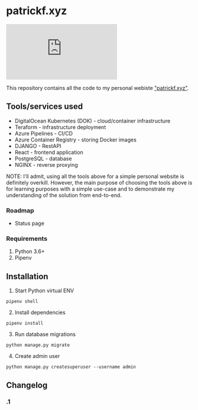 # patrickf.xyz
[![Build Status](https://dev.azure.com/freemanpd36/freemanpd36/_apis/build/status/freemanpd.patrickf.xyz?branchName=master)](https://dev.azure.com/freemanpd36/freemanpd36/_build/latest?definitionId=1&branchName=master)

This repository contains all the code to my personal webiste ["patrickf.xyz"](https://patrickf.xyz).

## Tools/services used
* DigitalOcean Kubernetes (DOK) - cloud/container infrastructure
* Teraform - infrastructure deployment
* Azure Pipelines - CI/CD
* Azure Container Registry - storing Docker images
* DJANGO - RestAPI
* React - frontend application
* PostgreSQL - database
* NGINX - reverse proxying

NOTE: I'll admit, using all the tools above for a simple personal website is definitely overkill. However, the main purpose of choosing the tools above is for learning purposes with a simple use-case and to demonstrate my understanding of the solution from end-to-end.

### Roadmap
* Status page

### Requirements
1. Python 3.6+
1. Pipenv 

## Installation
1. Start Python virtual ENV
```
pipenv shell
```
2. Install dependencies
```
pipenv install
```
3. Run database migrations
```
python manage.py migrate
```
4. Create admin user
```
python manage.py createsuperuser --username admin
```

## Changelog

### .1

